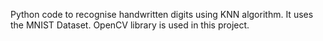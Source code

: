 Python code to recognise handwritten digits using KNN algorithm. It uses the MNIST Dataset. OpenCV library is used in this project. 
